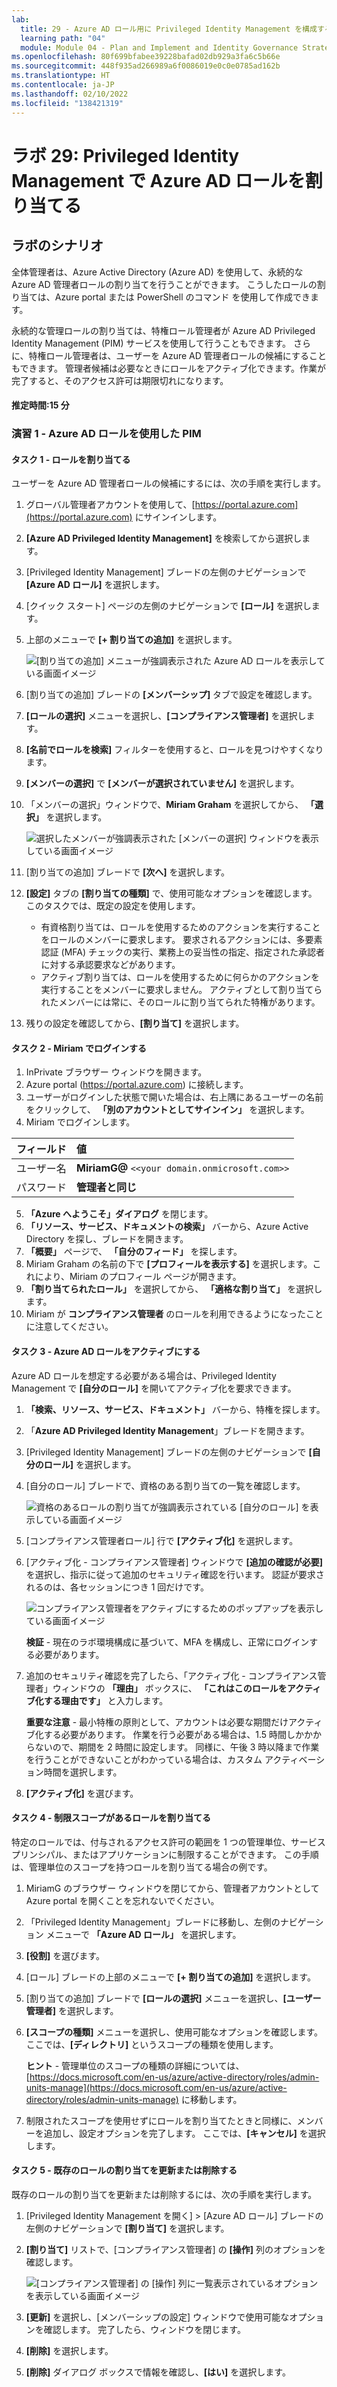 ```yaml
---
lab:
  title: 29 - Azure AD ロール用に Privileged Identity Management を構成する
  learning path: "04"
  module: Module 04 - Plan and Implement and Identity Governance Strategy
ms.openlocfilehash: 80f699bfabee39228bafad02db929a3fa6c5b66e
ms.sourcegitcommit: 448f935ad266989a6f0086019e0c0e0785ad162b
ms.translationtype: HT
ms.contentlocale: ja-JP
ms.lasthandoff: 02/10/2022
ms.locfileid: "138421319"
---
```

# <a name="lab-29-assign-azure-ad-roles-in-privileged-identity-management"></a>ラボ 29: Privileged Identity Management で Azure AD ロールを割り当てる

## <a name="lab-scenario"></a>ラボのシナリオ

全体管理者は、Azure Active Directory (Azure AD) を使用して、永続的な Azure AD 管理者ロールの割り当てを行うことができます。 こうしたロールの割り当ては、Azure portal または PowerShell のコマンド を使用して作成できます。

永続的な管理ロールの割り当ては、特権ロール管理者が Azure AD Privileged Identity Management (PIM) サービスを使用して行うこともできます。 さらに、特権ロール管理者は、ユーザーを Azure AD 管理者ロールの候補にすることもできます。 管理者候補は必要なときにロールをアクティブ化できます。作業が完了すると、そのアクセス許可は期限切れになります。

#### <a name="estimated-time-15-minutes"></a>推定時間:15 分

### <a name="exercise-1---pim-with-azure-ad-roles"></a>演習 1 - Azure AD ロールを使用した PIM

#### <a name="task-1---assign-a-role"></a>タスク 1 - ロールを割り当てる

ユーザーを Azure AD 管理者ロールの候補にするには、次の手順を実行します。

1. グローバル管理者アカウントを使用して、[https://portal.azure.com](https://portal.azure.com) にサインインします。

2. **[Azure AD Privileged Identity Management]** を検索してから選択します。

3. [Privileged Identity Management] ブレードの左側のナビゲーションで **[Azure AD ロール]** を選択します。

4. [クイック スタート] ページの左側のナビゲーションで **[ロール]** を選択します。

5. 上部のメニューで **[+ 割り当ての追加]** を選択します。

    ![[割り当ての追加] メニューが強調表示された Azure AD ロールを表示している画面イメージ](./media/lp4-mod3-pim-assign-role.png)

6. [割り当ての追加] ブレードの **[メンバーシップ]** タブで設定を確認します。

7. **[ロールの選択]** メニューを選択し、**[コンプライアンス管理者]** を選択します。

8. **[名前でロールを検索]** フィルターを使用すると、ロールを見つけやすくなります。

9. **[メンバーの選択]** で **[メンバーが選択されていません]** を選択します。

10. 「メンバーの選択」ウィンドウで、**Miriam Graham** を選択してから、 **「選択」** を選択します。

    ![選択したメンバーが強調表示された [メンバーの選択] ウィンドウを表示している画面イメージ](./media/lp4-mod3-pim-add-role-assignment.png)

11. [割り当ての追加] ブレードで **[次へ]** を選択します。

12. **[設定]** タブの **[割り当ての種類]** で、使用可能なオプションを確認します。 このタスクでは、既定の設定を使用します。

    - 有資格割り当ては、ロールを使用するためのアクションを実行することをロールのメンバーに要求します。 要求されるアクションには、多要素認証 (MFA) チェックの実行、業務上の妥当性の指定、指定された承認者に対する承認要求などがあります。
    - アクティブ割り当ては、ロールを使用するために何らかのアクションを実行することをメンバーに要求しません。 アクティブとして割り当てられたメンバーには常に、そのロールに割り当てられた特権があります。

13. 残りの設定を確認してから、**[割り当て]** を選択します。

#### <a name="task-2---log-in-with-miriam"></a>タスク 2 - Miriam でログインする

1. InPrivate ブラウザー ウィンドウを開きます。
2. Azure portal (https://portal.azure.com) に接続します。
3. ユーザーがログインした状態で開いた場合は、右上隅にあるユーザーの名前をクリックして、 **「別のアカウントとしてサインイン」** を選択します。
4. Miriam でログインします。

| フィールド | 値 |
| :--- | :--- |
| ユーザー名 | **MiriamG@** `<<your domain.onmicrosoft.com>>` |
| パスワード | **管理者と同じ** |

5. **「Azure へようこそ」ダイアログ** を閉じます。
6. **「リソース、サービス、ドキュメントの検索」** バーから、Azure Active Directory を探し、ブレードを開きます。
7. **「概要」** ページで、 **「自分のフィード」** を探します。
8. Miriam Graham の名前の下で **[プロフィールを表示する]** を選択します。これにより、Miriam のプロフィール ページが開きます。
9. **「割り当てられたロール」** を選択してから、 **「適格な割り当て」** を選択します。
10. Miriam が **コンプライアンス管理者** のロールを利用できるようになったことに注意してください。

#### <a name="task-3---activate-your-azure-ad-roles"></a>タスク 3 - Azure AD ロールをアクティブにする

Azure AD ロールを想定する必要がある場合は、Privileged Identity Management で **[自分のロール]** を開いてアクティブ化を要求できます。

1. **「検索、リソース、サービス、ドキュメント」** バーから、特権を探します。
2. 「**Azure AD Privileged Identity Management**」ブレードを開きます。
3. [Privileged Identity Management] ブレードの左側のナビゲーションで **[自分のロール]** を選択します。

4. [自分のロール] ブレードで、資格のある割り当ての一覧を確認します。

    ![資格のあるロールの割り当てが強調表示されている [自分のロール] を表示している画面イメージ](./media/lp4-mod3-my-roles.png)

5. [コンプライアンス管理者ロール] 行で **[アクティブ化]** を選択します。

6. [アクティブ化 - コンプライアンス管理者] ウィンドウで **[追加の確認が必要]** を選択し、指示に従って追加のセキュリティ確認を行います。 認証が要求されるのは、各セッションにつき 1 回だけです。

    ![コンプライアンス管理者をアクティブにするためのポップアップを表示している画面イメージ](./media/lp4-mod3-pim-activate-role.png)

    **検証** - 現在のラボ環境構成に基づいて、MFA を構成し、正常にログインする必要があります。

7. 追加のセキュリティ確認を完了したら、「アクティブ化 - コンプライアンス管理者」ウィンドウの **「理由」** ボックスに、 **「これはこのロールをアクティブ化する理由です」** と入力します。

    **重要な注意** - 最小特権の原則として、アカウントは必要な期間だけアクティブ化する必要があります。  作業を行う必要がある場合は、1.5 時間しかかからないので、期間を 2 時間に設定します。  同様に、午後 3 時以降まで作業を行うことができないことがわかっている場合は、カスタム アクティベーション時間を選択します。

8. **[アクティブ化]** を選びます。

#### <a name="task-4---assign-a-role-with-restricted-scope"></a>タスク 4 - 制限スコープがあるロールを割り当てる

特定のロールでは、付与されるアクセス許可の範囲を 1 つの管理単位、サービス プリンシパル、またはアプリケーションに制限することができます。 この手順は、管理単位のスコープを持つロールを割り当てる場合の例です。

1. MiriamG のブラウザー ウィンドウを閉じてから、管理者アカウントとして Azure portal を開くことを忘れないでください。
2. 「Privileged Identity Management」ブレードに移動し、左側のナビゲーション メニューで **「Azure AD ロール」** を選択します。
3. **[役割]** を選びます。
4. [ロール] ブレードの上部のメニューで **[+ 割り当ての追加]** を選択します。

5. [割り当ての追加] ブレードで **[ロールの選択]** メニューを選択し、**[ユーザー管理者]** を選択します。

6. **[スコープの種類]** メニューを選択し、使用可能なオプションを確認します。 ここでは、**[ディレクトリ]** というスコープの種類を使用します。

   **ヒント** - 管理単位のスコープの種類の詳細については、[https://docs.microsoft.com/en-us/azure/active-directory/roles/admin-units-manage](https://docs.microsoft.com/en-us/azure/active-directory/roles/admin-units-manage) に移動します。

7. 制限されたスコープを使用せずにロールを割り当てたときと同様に、メンバーを追加し、設定オプションを完了します。 ここでは、**[キャンセル]** を選択します。

#### <a name="task-5---update-or-remove-an-existing-role-assignment"></a>タスク 5 - 既存のロールの割り当てを更新または削除する

既存のロールの割り当てを更新または削除するには、次の手順を実行します。

1. [Privileged Identity Management を開く] > [Azure AD ロール] ブレードの左側のナビゲーションで **[割り当て]** を選択します。

2. **[割り当て]** リストで、[コンプライアンス管理者] の **[操作]** 列のオプションを確認します。

    ![[コンプライアンス管理者] の [操作] 列に一覧表示されているオプションを表示している画面イメージ](./media/lp4-mod3-pim-edit-role-assignments.png)

3. **[更新]** を選択し、[メンバーシップの設定] ウィンドウで使用可能なオプションを確認します。 完了したら、ウィンドウを閉じます。

4. **[削除]** を選択します。

5. **[削除]** ダイアログ ボックスで情報を確認し、**[はい]** を選択します。

